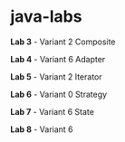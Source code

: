 # java-labs



**Lab 3** - Variant 2 Composite

**Lab 4** - Variant 6 Adapter

**Lab 5** - Variant 2 Iterator

**Lab 6** - Variant 0 Strategy

**Lab 7** - Variant 6 State

**Lab 8** - Variant 6 
